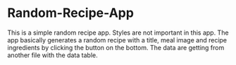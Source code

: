 # Random-Recipe-App
This is a simple random recipe app. Styles are not important in this app. The app basically generates a random recipe with a title, meal image and recipe ingredients by clicking the button on the bottom. The data are getting from another file with the data table.
